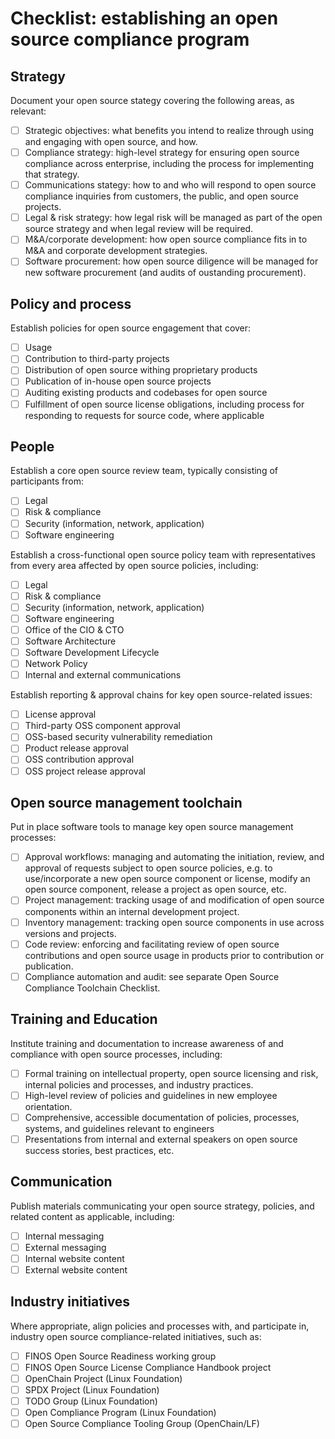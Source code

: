 # Checklist: establishing an open source compliance program

## Strategy

Document your open source stategy covering the following areas, as relevant:

- [ ] Strategic objectives: what benefits you intend to realize through using and engaging with open source, and how.
- [ ] Compliance strategy: high-level strategy for ensuring open source compliance across enterprise, including the process for implementing that strategy.
- [ ] Communications stategy: how to and who will respond to open source compliance inquiries from customers, the public, and open source projects.
- [ ] Legal & risk strategy: how legal risk will be managed as part of the open source strategy and when legal review will be required.
- [ ] M&A/corporate development: how open source compliance fits in to M&A and corporate development strategies.
- [ ] Software procurement: how open source diligence will be managed for new software procurement (and audits of oustanding procurement).

## Policy and process

Establish policies for open source engagement that cover:

- [ ] Usage
- [ ] Contribution to third-party projects
- [ ] Distribution of open source withing proprietary products
- [ ] Publication of in-house open source projects
- [ ] Auditing existing products and codebases for open source
- [ ] Fulfillment of open source license obligations, including process for responding to requests for source code, where applicable

## People

Establish a core open source review team, typically consisting of participants from:
- [ ] Legal
- [ ] Risk & compliance
- [ ] Security (information, network, application)
- [ ] Software engineering

Establish a cross-functional open source policy team with representatives from every area affected by open source policies, including:
- [ ] Legal
- [ ] Risk & compliance
- [ ] Security (information, network, application)
- [ ] Software engineering
- [ ] Office of the CIO & CTO
- [ ] Software Architecture
- [ ] Software Development Lifecycle
- [ ] Network Policy
- [ ] Internal and external communications

Establish reporting & approval chains for key open source-related issues:
- [ ] License approval
- [ ] Third-party OSS component approval
- [ ] OSS-based security vulnerability remediation
- [ ] Product release approval
- [ ] OSS contribution approval
- [ ] OSS project release approval

## Open source management toolchain

Put in place software tools to manage key open source management processes:

- [ ] Approval workflows: managing and automating the initiation, review, and approval of requests subject to open source policies, e.g. to use/incorporate a new open source component or license, modify an open source component, release a project as open source, etc.
- [ ] Project management: tracking usage of and modification of open source components within an internal development project.
- [ ] Inventory management: tracking open source components in use across versions and projects.
- [ ] Code review: enforcing and facilitating review of open source contributions and open source usage in products prior to contribution or publication.
- [ ] Compliance automation and audit: see separate Open Source Compliance Toolchain Checklist.

## Training and Education

Institute training and documentation to increase awareness of and compliance with open source processes, including:

- [ ] Formal training on intellectual property, open source licensing and risk, internal policies and processes, and industry practices.
- [ ] High-level review of policies and guidelines in new employee orientation.
- [ ] Comprehensive, accessible documentation of policies, processes, systems, and guidelines relevant to engineers
- [ ] Presentations from internal and external speakers on open source success stories, best practices, etc.

## Communication

Publish materials communicating your open source strategy, policies, and related content as applicable, including:

- [ ] Internal messaging
- [ ] External messaging
- [ ] Internal website content
- [ ] External website content

## Industry initiatives

Where appropriate, align policies and processes with, and participate in, industry open source compliance-related initiatives, such as:

- [ ] FINOS Open Source Readiness working group
- [ ] FINOS Open Source License Compliance Handbook project
- [ ] OpenChain Project (Linux Foundation)
- [ ] SPDX Project (Linux Foundation)
- [ ] TODO Group (Linux Foundation)
- [ ] Open Compliance Program (Linux Foundation)
- [ ] Open Source Compliance Tooling Group (OpenChain/LF)